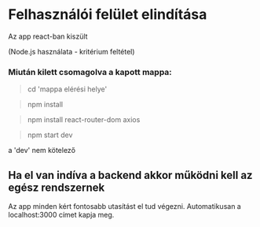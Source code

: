 # Felhasználói felület elindítása
Az app react-ban kiszült

(Node.js használata - kritérium feltétel)
### Miután kilett csomagolva a kapott mappa:
>cd 'mappa elérési helye'

>npm install

>npm install react-router-dom axios

>npm start dev

a 'dev' nem kötelező

## Ha el van indíva a backend akkor működni kell az egész rendszernek
Az app minden kért fontosabb utasítást el tud végezni. Automatikusan a localhost:3000 címet kapja meg.
